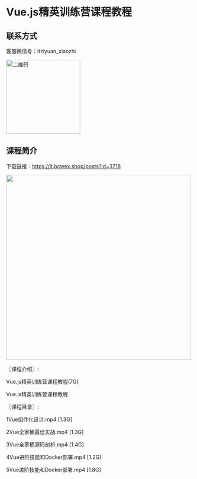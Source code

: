# Vue.js精英训练营课程教程

## 联系方式

客服微信号：itziyuan_xiaozhi

<img src="https://ziyuanyun.oss-cn-guangzhou.aliyuncs.com/common/20240614073449/666b82192834a.jpg" width="200" height="200" alt="二维码">

## 课程简介

下载链接：https://it.bcwex.shop/posts?id=3718

<img src="https://ziyuanyun.oss-cn-guangzhou.aliyuncs.com/yun/20240515185312/6644941828780.jpg" width="500" alt="">

  〖课程介绍〗:

 Vue.js精英训练营课程教程(7G)

 Vue.js精英训练营课程教程



 〖课程目录〗:

 1Vue组件化设计.mp4 [1.3G]

 2Vue全家桶最佳实战.mp4 [1.3G]

 3Vue全家桶源码剖析.mp4 [1.4G]

 4Vue进阶技能和Docker部署.mp4 [1.2G]

 5Vue进阶技能和Docker部署.mp4 [1.8G] 

  